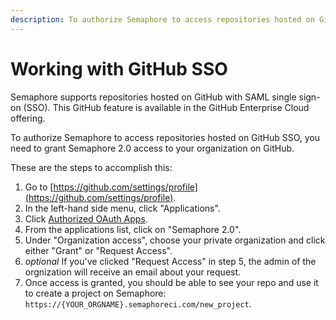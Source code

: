 ```yaml
---
description: To authorize Semaphore to access repositories hosted on GitHub SSO, you need to grant Semaphore 2.0 access to your organization on GitHub.
---
```


# Working with GitHub SSO

Semaphore supports repositories hosted on GitHub with SAML single sign-on (SSO).
This GitHub feature is available in the GitHub Enterprise Cloud offering.

To authorize Semaphore to access repositories hosted on GitHub SSO,
you need to grant Semaphore 2.0 access to your organization on GitHub.

These are the steps to accomplish this:

1. Go to [https://github.com/settings/profile](https://github.com/settings/profile).
2. In the left-hand side menu, click "Applications".
3. Click [Authorized OAuth Apps](https://github.com/settings/applications).
4. From the applications list, click on "Semaphore 2.0".
5. Under "Organization access", choose your private organization and click
   either "Grant" or "Request Access".
6. *optional* If you've clicked "Request Access" in step 5, the admin of the
   orgnization will receive an email about your request.
7. Once access is granted, you should be able to see your repo and use it to
   create a project on Semaphore:
   `https://{YOUR_ORGNAME}.semaphoreci.com/new_project`.
